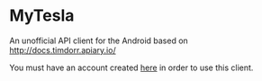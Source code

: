 MyTesla
=======

An unofficial API client for the Android based on http://docs.timdorr.apiary.io/

You must have an account created [here](https://www.teslamotors.com/mytesla) in order to use this client.
